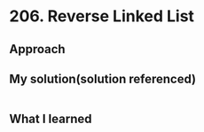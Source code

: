 # 206. Reverse Linked List

## Approach

## My solution(solution referenced)

```java

```
## What I learned
